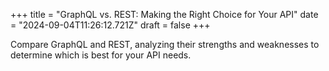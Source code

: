 +++
title = "GraphQL vs. REST: Making the Right Choice for Your API"
date = "2024-09-04T11:26:12.721Z"
draft = false
+++

Compare GraphQL and REST, analyzing their strengths and weaknesses to determine which is best for your API needs.
        